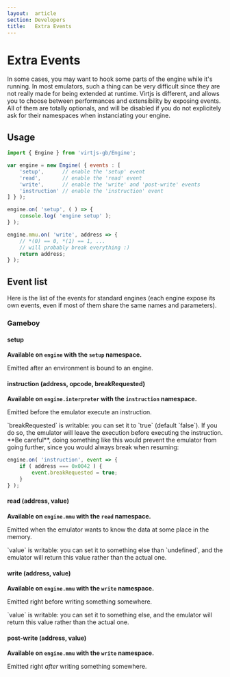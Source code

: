 ```yaml
---
layout:  article
section: Developers
title:   Extra Events
---
```


# Extra Events

In some cases, you may want to hook some parts of the engine while it's running. In most emulators, such a thing can be very difficult since they are not really made for being extended at runtime. Virtjs is different, and allows you to choose between performances and extensibility by exposing events. All of them are totally optionals, and will be disabled if you do not explicitely ask for their namespaces when instanciating your engine.

## Usage

```js
import { Engine } from 'virtjs-gb/Engine';

var engine = new Engine( { events : [
    'setup',      // enable the 'setup' event
    'read',       // enable the 'read' event
    'write',      // enable the 'write' and 'post-write' events
    'instruction' // enable the 'instruction' event
] } );

engine.on( 'setup', ( ) => {
    console.log( 'engine setup' );
} );

engine.mmu.on( 'write', address => {
    // *(0) == 0, *(1) == 1, ...
    // will probably break everything :)
    return address;
} );
```

## Event list

Here is the list of the events for standard engines (each engine expose its own events, even if most of them share the same names and parameters).

### Gameboy

#### setup

**Available on `engine` with the `setup` namespace.**

Emitted after an environment is bound to an engine.

#### instruction (address, opcode, breakRequested)

**Available on `engine.interpreter` with the `instruction` namespace.**

Emitted before the emulator execute an instruction.

<div class="alert alert-info" role="alert">
    `breakRequested` is writable: you can set it to `true` (default `false`). If you do so, the emulator will leave the execution before executing the instruction.
</div>

<div class="alert alert-warning" role="alert">
    **Be careful**, doing something like this would prevent the emulator from going further, since you would always break when resuming:
</div>

```js
engine.on( 'instruction', event => {
    if ( address === 0x0042 ) {
        event.breakRequested = true;
    }
} );
```

#### read (address, value)

**Available on `engine.mmu` with the `read` namespace.**

Emitted when the emulator wants to know the data at some place in the memory.

<div class="alert alert-info" role="alert">
    `value` is writable: you can set it to something else than `undefined`, and the emulator will return this value rather than the actual one.
</div>

#### write (address, value)

**Available on `engine.mmu` with the `write` namespace.**

Emitted right before writing something somewhere.

<div class="alert alert-info" role="alert">
    `value` is writable: you can set it to something else, and the emulator will return this value rather than the actual one.
</div>

#### post-write (address, value)

**Available on `engine.mmu` with the `write` namespace.**

Emitted right *after* writing something somewhere.
